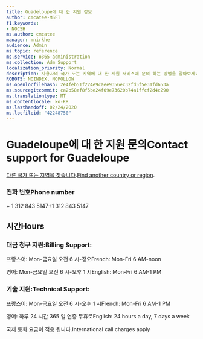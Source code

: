 ```yaml
---
title: Guadeloupe에 대 한 지원 정보
author: cmcatee-MSFT
f1.keywords:
- NOCSH
ms.author: cmcatee
manager: mnirkhe
audience: Admin
ms.topic: reference
ms.service: o365-administration
ms.collection: Adm_Support
localization_priority: Normal
description: 사용자의 국가 또는 지역에 대 한 지원 서비스에 문의 하는 방법을 알아보세요.
ROBOTS: NOINDEX, NOFOLLOW
ms.openlocfilehash: 2e4feb51f224e9caee9356ec32fd5f5e31fd653a
ms.sourcegitcommit: ca2b58ef8f5be24f09e73620b74a1ffcf2d4c290
ms.translationtype: MT
ms.contentlocale: ko-KR
ms.lasthandoff: 02/24/2020
ms.locfileid: "42248750"
---
```

# <a name="contact-support-for-guadeloupe"></a><span data-ttu-id="47e60-103">Guadeloupe에 대 한 지원 문의</span><span class="sxs-lookup"><span data-stu-id="47e60-103">Contact support for Guadeloupe</span></span>

<span data-ttu-id="47e60-104">[다른 국가 또는 지역을 찾습니다](../contact-support-for-business-products.md).</span><span class="sxs-lookup"><span data-stu-id="47e60-104">[Find another country or region](../contact-support-for-business-products.md).</span></span>

### <a name="phone-number"></a><span data-ttu-id="47e60-105">전화 번호</span><span class="sxs-lookup"><span data-stu-id="47e60-105">Phone number</span></span>
<span data-ttu-id="47e60-106">+ 1 312 843 5147</span><span class="sxs-lookup"><span data-stu-id="47e60-106">+1 312 843 5147</span></span>

## <a name="hours"></a><span data-ttu-id="47e60-107">시간</span><span class="sxs-lookup"><span data-stu-id="47e60-107">Hours</span></span>
### <a name="billing-support"></a><span data-ttu-id="47e60-108">대금 청구 지원:</span><span class="sxs-lookup"><span data-stu-id="47e60-108">Billing Support:</span></span>

<span data-ttu-id="47e60-109">프랑스어: Mon-금요일 오전 6 시-정오</span><span class="sxs-lookup"><span data-stu-id="47e60-109">French: Mon-Fri 6 AM-noon</span></span>

<span data-ttu-id="47e60-110">영어: Mon-금요일 오전 6 시-오후 1 시</span><span class="sxs-lookup"><span data-stu-id="47e60-110">English: Mon-Fri 6 AM-1 PM</span></span>

### <a name="technical-support"></a><span data-ttu-id="47e60-111">기술 지원:</span><span class="sxs-lookup"><span data-stu-id="47e60-111">Technical Support:</span></span>

<span data-ttu-id="47e60-112">프랑스어: Mon-금요일 오전 6 시-오후 1 시</span><span class="sxs-lookup"><span data-stu-id="47e60-112">French: Mon-Fri 6 AM-1 PM</span></span>

<span data-ttu-id="47e60-113">영어: 하루 24 시간 365 일 연중 무휴로</span><span class="sxs-lookup"><span data-stu-id="47e60-113">English: 24 hours a day, 7 days a week</span></span>

<span data-ttu-id="47e60-114">국제 통화 요금이 적용 됩니다.</span><span class="sxs-lookup"><span data-stu-id="47e60-114">International call charges apply</span></span>